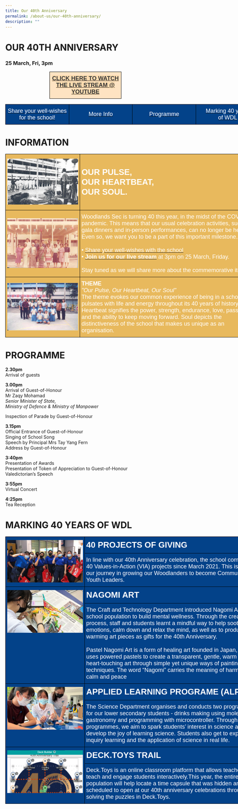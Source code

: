 ```yaml
---
title: Our 40th Anniversary
permalink: /about-us/our-40th-anniversary/
description: ""
---
```

# OUR 40TH ANNIVERSARY

### 25 March, Fri, 3pm

<style type="text/css">
.tg  {border-collapse:collapse;border-spacing:0;margin:0px auto;}
.tg td{border-color:black;border-style:solid;border-width:1px;font-family:Arial, sans-serif;font-size:14px;
  overflow:hidden;padding:10px 5px;word-break:normal;}
.tg th{border-color:black;border-style:solid;border-width:1px;font-family:Arial, sans-serif;font-size:14px;
  font-weight:normal;overflow:hidden;padding:10px 5px;word-break:normal;}
.tg .tg-99fv{background-color:#fee3c2;font-size:18px;font-weight:bold;text-align:center;vertical-align:middle}
</style>
<table class="tg" style="undefined;table-layout: fixed; width: 226px">
<colgroup>
<col style="width: 226px">
</colgroup>
<tbody>
  <tr>
    <td class="tg-99fv"><a href="youtube.com/watch?v=ScC1__7yNEo"><span style="color:#343434;background-color:#FEDBAF">CLICK HERE TO WATCH THE LIVE STREAM @ YOUTUBE</span></a></td>
  </tr>
</tbody>
</table>

<br>

<style type="text/css">
.tg  {border-collapse:collapse;border-spacing:0;margin:0px auto;}
.tg td{border-color:black;border-style:solid;border-width:1px;font-family:Arial, sans-serif;font-size:14px;
  overflow:hidden;padding:10px 5px;word-break:normal;}
.tg th{border-color:black;border-style:solid;border-width:1px;font-family:Arial, sans-serif;font-size:14px;
  font-weight:normal;overflow:hidden;padding:10px 5px;word-break:normal;}
.tg .tg-fj82{background-color:#034289;color:#ffffff;font-size:18px;text-align:center;vertical-align:middle}
</style>
<table style="undefined;table-layout: fixed; width: 800px" class="tg">
<colgroup>
<col style="width: 200px">
<col style="width: 200px">
<col style="width: 200px">
<col style="width: 200px">
</colgroup>
<tbody>
	<tr>
		<td class="tg-fj82"><a href="https://padlet.com/WDL/40thanniversary"><span style="color:#FFF;background-color:#034289">Share your well-wishes for the school!</span></a></td>
    <td class="tg-fj82"><a href="#1"><span style="color:#FFF;background-color:#034289">More Info</span></a></td>
    <td class="tg-fj82"><a href="#2"><span style="color:#FFF;background-color:#034289">Programme</span></a></td>
    <td class="tg-fj82"><a href="#3"><span style="color:#FFF;background-color:#034289">Marking 40 years<br>of WDL</span></a></td>
  </tr>
</tbody>
</table>

<a id="1"></a>

# INFORMATION

<style type="text/css">
.tg  {border-collapse:collapse;border-spacing:0;margin:0px auto;}
.tg td{border-color:black;border-style:solid;border-width:1px;font-family:Arial, sans-serif;font-size:14px;
  overflow:hidden;padding:10px 5px;word-break:normal;}
.tg th{border-color:black;border-style:solid;border-width:1px;font-family:Arial, sans-serif;font-size:14px;
  font-weight:normal;overflow:hidden;padding:10px 5px;word-break:normal;}
.tg .tg-s4n8{background-color:#e8b95d;color:#ffffff;font-size:26px;text-align:left;vertical-align:top}
.tg .tg-7fzn{background-color:#e8b95d;text-align:center;vertical-align:middle}
.tg .tg-6cbd{background-color:#e8b95d;color:#ffffff;font-size:18px;text-align:left;vertical-align:top}
</style>
<table class="tg" style="undefined;table-layout: fixed; width: 797px">
<colgroup>
<col style="width: 234px">
<col style="width: 563px">
</colgroup>
<tbody>
  <tr>
    <td class="tg-7fzn"><img src="/images/wdl40-1.jpeg" 
     style="width:100%"></td>
    <td class="tg-s4n8"><br><span style="font-weight:700">OUR PULSE,</span><br><span style="font-weight:700">OUR HEARTBEAT,</span><br><span style="font-weight:700">OUR SOUL.</span><br><br></td>
  </tr>
  <tr>
    <td class="tg-7fzn"><img src="/images/wdl40-2.jpeg" 
     style="width:100%"></td>
    <td class="tg-6cbd"><span style="font-weight:400;font-style:normal">Woodlands Sec is turning 40 this year, in the midst of the COVID-19 pandemic. This means that our usual celebration activities, such as a gala dinners and in-person performances, can no longer be held. Even so, we want you to be a part of this important milestone.</span><br><br><span style="font-weight:400;font-style:normal;color:#FFF">• </span><a href="https://padlet.com/WDL/40thanniversary" target="_blank" rel="noopener noreferrer"><span style="font-weight:inherit;font-style:inherit;color:#FFF">Share your well-wishes with the school</span></a><br><span style="font-weight:400;font-style:normal;color:#FFF">• </span><a href="https://youtu.be/ScC1__7yNEo" target="_blank" rel="noopener noreferrer"><span style="font-weight:bold;font-style:inherit;color:#FFF">Join us for our live stream</span></a><span style="color:#FFF"> </span><span style="font-weight:inherit;font-style:inherit;color:#FFF">at 3pm on 25 March, Friday.</span><br><br><span style="font-weight:inherit;font-style:inherit">Stay tuned as we will share more about the commemorative items!</span></td>
  </tr>
  <tr>
    <td class="tg-7fzn"><img src="/images/wdl40-3.jpeg" 
     style="width:100%"></td>
    <td class="tg-6cbd"><span style="font-weight:bold;font-style:inherit">THEME</span><br><span style="font-weight:400;font-style:italic">"Our Pulse, Our Heartbeat, Our Soul"</span><br><span style="font-weight:400;font-style:normal">The theme evokes our common experience of being in a school that pulsates with life and energy throughout its 40 years of history. Heartbeat </span>signifies the power, strength, endurance, love, passion and the ability to keep moving forward. Soul depicts the distinctiveness of the school that makes us unique as an organisation.</td>
  </tr>
</tbody>
</table>



<a id="2"></a>

# PROGRAMME


**2.30pm**  
Arrival of guests

**3.00pm**  
Arrival of Guest-of-Honour  
Mr Zaqy Mohamad  
_Senior Minister of State,_   
_Ministry of Defence & Ministry of Manpower_

Inspection of Parade by Guest-of-Honour

**3.15pm**  
Official Entrance of Guest-of-Honour  
Singing of School Song  
Speech by Principal Mrs Tay Yang Fern  
Address by Guest-of-Honour

**3:40pm**  
Presentation of Awards  
Presentation of Token of Appreciation to Guest-of-Honour  
Valedictorian’s Speech

**3:55pm**  
Virtual Concert

**4:25pm**  
Tea Reception


<a id="3"></a>

# MARKING 40 YEARS OF WDL

<style type="text/css">
.tg  {border-collapse:collapse;border-spacing:0;margin:0px auto;}
.tg td{border-color:black;border-style:solid;border-width:1px;font-family:Arial, sans-serif;font-size:14px;
  overflow:hidden;padding:10px 5px;word-break:normal;}
.tg th{border-color:black;border-style:solid;border-width:1px;font-family:Arial, sans-serif;font-size:14px;
  font-weight:normal;overflow:hidden;padding:10px 5px;word-break:normal;}
.tg .tg-r59o{background-color:#034289;color:#ffffff;font-size:26px;font-weight:bold;text-align:left;vertical-align:top}
.tg .tg-8kfi{background-color:#034289;color:#ffffff;text-align:left;vertical-align:top}
.tg .tg-gqnv{background-color:#034289;color:#ffffff;font-size:26px;text-align:left;vertical-align:top}
.tg .tg-hqaq{background-color:#034289;color:#ffffff;font-size:18px;text-align:left;vertical-align:top}
</style>
<table class="tg" style="undefined;table-layout: fixed; width: 809px">
<colgroup>
<col style="width: 249px">
<col style="width: 560px">
</colgroup>
<tbody>
  <tr>
    <td class="tg-8kfi" rowspan="2"><img src="/images/m40-1.jpeg" 
     style="width:100%"></td>
    <td class="tg-gqnv"><span style="font-weight:700">40 PROJECTS OF GIVING</span></td>
  </tr>
  <tr>
    <td class="tg-hqaq"><span style="font-weight:inherit;font-style:inherit">In line with our 40th Anniversary celebration, the school completed 40 Values-in-Action (VIA) projects since March 2021. This is part of our journey in growing our Woodlanders to become Community Youth Leaders.</span></td>
  </tr>
  <tr>
    <td class="tg-8kfi" rowspan="2"><img src="/images/m40-2.jpeg" 
     style="width:100%"></td>
    <td class="tg-gqnv"><span style="font-weight:bold;font-style:inherit">NAGOMI ART</span></td>
  </tr>
  <tr>
    <td class="tg-hqaq"><span style="font-weight:400;font-style:normal">The Craft and Technology Department introduced Nagomi Art to the school population to build mental wellness. Through the creative process, staff and students learnt a mindful way to help sooth emotions, calm down and relax the mind, as well as to produce heart warming art pieces as gifts for the 40th Anniversary.</span><br><br><span style="font-weight:400;font-style:normal">Pastel Nagomi Art is a form of healing art founded in Japan, which uses powered pastels to create a transparent, gentle, warm and heart-touching art through simple yet unique ways of painting techniques. The word “Nagomi” carries the meaning of harmony, calm and peace</span></td>
  </tr>
  <tr>
    <td class="tg-8kfi" rowspan="2"><img src="/images/m40-3.jpeg" 
     style="width:100%"></td>
    <td class="tg-r59o">APPLIED LEARNING PROGRAME (ALP)</td>
  </tr>
  <tr>
    <td class="tg-hqaq"><span style="font-weight:inherit;font-style:inherit">The Science Department organises and conducts two programmes for our lower secondary students - drinks making using molecular gastronomy and programming with microcontroller. Through these programmes, we aim to spark students’ interest in science and develop the joy of learning science. Students also get to experience inquiry learning and the application of science in real life.</span></td>
  </tr>
  <tr>
    <td class="tg-8kfi" rowspan="2"><img src="/images/m40-4.jpeg" 
     style="width:100%"></td>
    <td class="tg-r59o">DECK.TOYS TRAIL</td>
  </tr>
  <tr>
    <td class="tg-hqaq"><span style="font-weight:inherit;font-style:inherit">Deck.Toys is an online classroom platform that allows teachers to teach and engage students interactively.This year, the entire school population will help locate a time capsule that was hidden and scheduled to open at our 40th anniversary celebrations through solving the puzzles in Deck.Toys.</span></td>
  </tr>
</tbody>
</table>



